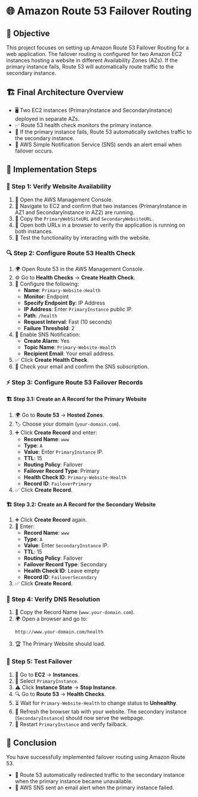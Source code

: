 # 🌐 Amazon Route 53 Failover Routing

## 🎯 Objective
This project focuses on setting up Amazon Route 53 Failover Routing for a web application. The failover routing is configured for two Amazon EC2 instances hosting a website in different Availability Zones (AZs). If the primary instance fails, Route 53 will automatically route traffic to the secondary instance.

## 🏗️ Final Architecture Overview
- 🖥️ Two EC2 instances (PrimaryInstance and SecondaryInstance) deployed in separate AZs.
- ✅ Route 53 health check monitors the primary instance.
- 🔄 If the primary instance fails, Route 53 automatically switches traffic to the secondary instance.
- 📩 AWS Simple Notification Service (SNS) sends an alert email when failover occurs.

## 📝 Implementation Steps

### 🏁 Step 1: Verify Website Availability
1. 🔹 Open the AWS Management Console.
2. 🔹 Navigate to EC2 and confirm that two instances (PrimaryInstance in AZ1 and SecondaryInstance in AZ2) are running.
3. 🔹 Copy the `PrimaryWebSiteURL` and `SecondaryWebsiteURL`.
4. 🔹 Open both URLs in a browser to verify the application is running on both instances.
5. 🔹 Test the functionality by interacting with the website.

### 🔍 Step 2: Configure Route 53 Health Check
1. 🌍 Open Route 53 in the AWS Management Console.
2. ⚙️ Go to **Health Checks** → **Create Health Check**.
3. 🔧 Configure the following:
   - **Name**: `Primary-Website-Health`
   - **Monitor**: Endpoint
   - **Specify Endpoint By**: IP Address
   - **IP Address**: Enter `PrimaryInstance` public IP.
   - **Path**: `/health`
   - **Request Interval**: Fast (10 seconds)
   - **Failure Threshold**: 2
4. 📢 Enable SNS Notification:
   - **Create Alarm**: Yes
   - **Topic Name**: `Primary-Website-Health`
   - **Recipient Email**: Your email address.
5. ✅ Click **Create Health Check**.
6. 📧 Check your email and confirm the SNS subscription.

### ⚡ Step 3: Configure Route 53 Failover Records

#### 🏗️ Step 3.1: Create an A Record for the Primary Website
1. 🌍 Go to **Route 53** → **Hosted Zones**.
2. 🏷️ Choose your domain (`your-domain.com`).
3. ➕ Click **Create Record** and enter:
   - **Record Name**: `www`
   - **Type**: `A`
   - **Value**: Enter `PrimaryInstance` IP.
   - **TTL**: 15
   - **Routing Policy**: Failover
   - **Failover Record Type**: Primary
   - **Health Check ID**: `Primary-Website-Health`
   - **Record ID**: `FailoverPrimary`
4. ✅ Click **Create Record**.

#### 🏗️ Step 3.2: Create an A Record for the Secondary Website
1. ➕ Click **Create Record** again.
2. 🔧 Enter:
   - **Record Name**: `www`
   - **Type**: `A`
   - **Value**: Enter `SecondaryInstance` IP.
   - **TTL**: 15
   - **Routing Policy**: Failover
   - **Failover Record Type**: Secondary
   - **Health Check ID**: Leave empty
   - **Record ID**: `FailoverSecondary`
3. ✅ Click **Create Record**.

### 🔎 Step 4: Verify DNS Resolution
1. 🔗 Copy the Record Name (`www.your-domain.com`).
2. 🌍 Open a browser and go to:
   ```bash
   http://www.your-domain.com/health
   ```
3. 🏆 The Primary Website should load.

### 🔄 Step 5: Test Failover
1. 🛑 Go to **EC2** → **Instances**.
2. 🔽 Select `PrimaryInstance`.
3. ⚠️ Click **Instance State** → **Stop Instance**.
4. 🔍 Go to **Route 53** → **Health Checks**.
5. ⏳ Wait for `Primary-Website-Health` to change status to **Unhealthy**.
6. 🔄 Refresh the browser tab with your website. The secondary instance (`SecondaryInstance`) should now serve the webpage.
7. 🚀 Restart `PrimaryInstance` and verify failback.

## 🎉 Conclusion
You have successfully implemented failover routing using Amazon Route 53. 
- 🔀 Route 53 automatically redirected traffic to the secondary instance when the primary instance became unavailable.
- 📩 AWS SNS sent an email alert when the primary instance failed.
